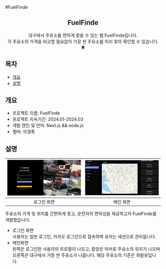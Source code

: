 #FuelFinde

<div align="center">
<h2> FuelFinde</h2>
대구에서 주유소를 편하게 찾을 수 있는 웹 FuelFinde입니다.<br> 각 주유소의 가격을 비교할 필요없이 가장 싼 주유소를 미리 찾아 확인할 수 있습니다. 🍀
</div>

## 목차
  - [개요](#개요) 
  - [설명](#설명)

## 개요
- 프로젝트 이름: FuelFinde 
- 프로젝트 지속기간: 2024.01-2024.03
- 개발 엔진 및 언어: Next.js && node.js
- 멤버: 이경록

## 설명
|![alt text](image.png)|![alt text](image-1.png)|
|:---:|:---:|
|로그인 화면|메인 화면|

주유소의 가격 및 위치를 간편하게 찾고, 운전자의 편의성을 제공하고자 FuelFinde를 개발했습니다.<br>
- 로그인 화면 <br>
사용자는 일반 로그인, 카카오 로그인으로 접속하며 유저는 세션으로 관리됩니다.
- 메인화면<br>
왼쪽은 로그인한 사용자의 프로필이 나오고, 중앙은 마커로 주유소의 위치가 나오며 오른쪽은 대구에서 가장 싼 주유소가 나옵니다. 해당 주유소의 기준은 휘발유입니다.